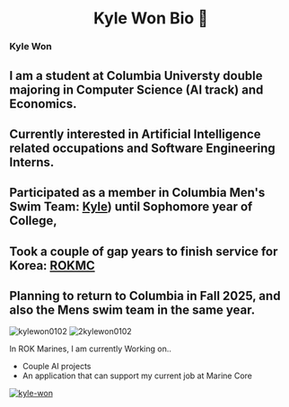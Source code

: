 <h1 align="center">Kyle Won Bio 📖 </h1>

### Kyle Won
## I am a student at Columbia Universty double majoring in Computer Science (AI track) and Economics.
## Currently interested in Artificial Intelligence related occupations and Software Engineering Interns.
## Participated as a member in Columbia Men's Swim Team: [Kyle](https://www.swimcloud.com/swimmer/902649/)) until Sophomore year of College,
## Took a couple of gap years to finish service for Korea: [ROKMC](https://kookbang.dema.mil.kr/newsWeb/20231026/1/ATCE_CTGR_0050110000/view.do)
## Planning to return to Columbia in Fall 2025, and also the Mens swim team in the same year.

 <p align="left"> <img src="https://komarev.com/ghpvc/?username=kylewon0102&label=kylewon0102%20Profile%20views&color=0e75b6&style=flat" alt="kylewon0102" /> 
   <img src="https://komarev.com/ghpvc/?username=2kylewon0102&label=2kylewon0102%20Profile%20views&color=0e75b6&style=flat" alt="2kylewon0102" /> </p>

In ROK Marines, I am currently Working on..
- Couple AI projects
- An application that can support my current job at Marine Core 

<p align="left"> <a href="https://www.linkedin.com/in/kyle-won/" target="blank"><img src="https://img.shields.io/badge/LinkedIn-0077B5?style=for-the-badge&logo=linkedin&logoColor=white" alt="kyle-won" /></a> </p>

<!--
**kylewon0102/kylewon0102** is a ✨ _special_ ✨ repository because its `README.md` (this file) appears on your GitHub profile.

Here are some ideas to get you started:

- 🔭 I’m currently working on ...
- 🌱 I’m currently learning ...
- 👯 I’m looking to collaborate on ...
- 🤔 I’m looking for help with ...
- 💬 Ask me about ...
- 📫 How to reach me: ...
- 😄 Pronouns: ...
- ⚡ Fun fact: ...
-->
